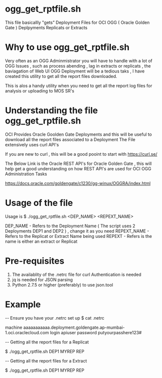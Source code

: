 # ogg_get_rptfile.sh
This file basicallly "gets" Deployment Files for OCI OGG ( Oracle Golden Gate ) Deplpyments Replicats or Extracts

# Why to use ogg_get_rptfile.sh

Very often as an OGG Adminmistrator you will have to handle with a lot of OGG Issues ,
such as process abending , lag in extracts or replicats , the baviagation of Web UI OGG Deployment will be a tedious taks ,
I have created this utility to get all the report files downloaded. 

This is alos a handy utility when you need to get all the report log files for analysis or uploading to MOS SR's


# Understanding the file ogg_get_rptfile.sh

OCI Provides Oracle Goolden Gate Deployments and this will be useful to download all the report files associated to a Deployment 
The File extensively uses curl API's

If you are new to curl , this will be a good pooint to start with 
https://curl.se/

The Below Link is the Oracle REST API's for Oracle Golden Gate ,
this will help get a good understanding on how REST API's are used for OCI OGG Administration Tasks

https://docs.oracle.com/goldengate/c1230/gg-winux/OGGRA/index.html

# Usage of the file 

Usage is $ ./ogg_get_rptfile.sh <DEP_NAME> <REPEXT_NAME> <REPEXT>

DEP_NAME    - Refers to the Deployment Name ( The script uses 2 Deployments DEP1 and DEP2 ) , change it as you need
REPEXT_NAME - Refers to the Replicat or Extract Name being used 
REPEXT      - Refers is the name is either an extract or Replicat

# Pre-requisites 
1) The availablity of the .netrc file for curl Authentication is needed 
2) jq is needed for JSON parsing
3) Python 2.7.5 or higher (preferably) to use json.tool

# Example

-- Ensure you have your .netrc set up 
$ cat .netrc
 
machine         aaaaaaaaaaa.deployment.goldengate.ap-mumbai-1.oci.oraclecloud.com login           apiuser  password        putyourpasshere123#

-- Getting all the report files for a Replicat
 
 $ ./ogg_get_rptfile.sh DEP1 MYREP REP

-- Getting all the report files for a Extract

$ ./ogg_get_rptfile.sh DEP1 MYREP REP

